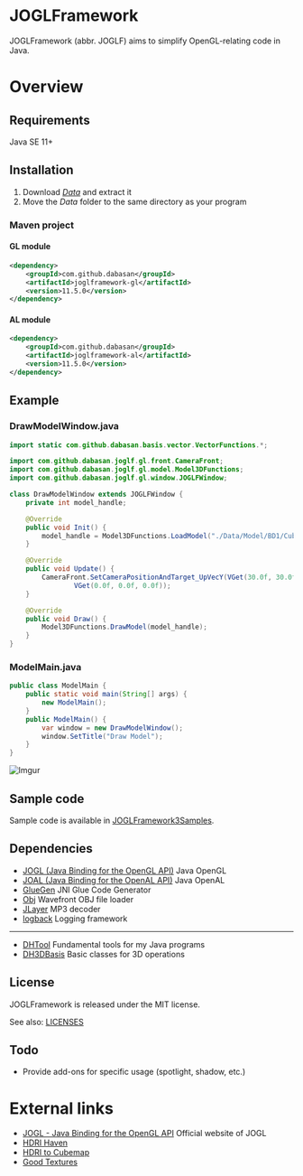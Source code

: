 # JOGLFramework

JOGLFramework (abbr. JOGLF) aims to simplify OpenGL-relating code in Java.

# Overview

## Requirements

Java SE 11+

## Installation

1. Download *[Data](https://github.com/Dabasan/JOGLFramework/releases/download/v11.4.0/Data.zip)* and extract it
2. Move the *Data* folder to the same directory as your program

### Maven project

#### GL module

```xml
<dependency>
    <groupId>com.github.dabasan</groupId>
    <artifactId>joglframework-gl</artifactId>
    <version>11.5.0</version>
</dependency>
```

#### AL module

```xml
<dependency>
    <groupId>com.github.dabasan</groupId>
    <artifactId>joglframework-al</artifactId>
    <version>11.5.0</version>
</dependency>
```

## Example

### DrawModelWindow.java

```java
import static com.github.dabasan.basis.vector.VectorFunctions.*;

import com.github.dabasan.joglf.gl.front.CameraFront;
import com.github.dabasan.joglf.gl.model.Model3DFunctions;
import com.github.dabasan.joglf.gl.window.JOGLFWindow;

class DrawModelWindow extends JOGLFWindow {
	private int model_handle;

	@Override
	public void Init() {
		model_handle = Model3DFunctions.LoadModel("./Data/Model/BD1/Cube/cube.bd1");
	}

	@Override
	public void Update() {
		CameraFront.SetCameraPositionAndTarget_UpVecY(VGet(30.0f, 30.0f, 30.0f),
				VGet(0.0f, 0.0f, 0.0f));
	}

	@Override
	public void Draw() {
		Model3DFunctions.DrawModel(model_handle);
	}
}
```

### ModelMain.java

```java
public class ModelMain {
	public static void main(String[] args) {
		new ModelMain();
	}
	public ModelMain() {
		var window = new DrawModelWindow();
		window.SetTitle("Draw Model");
	}
}
```

![Imgur](https://i.imgur.com/SQhECaA.png)

## Sample code

Sample code is available in [JOGLFramework3Samples](https://github.com/Dabasan/JOGLFramework3Samples).

## Dependencies

- [JOGL (Java Binding for the OpenGL API)](https://github.com/sgothel/jogl)
  Java OpenGL
- [JOAL (Java Binding for the OpenAL API)](https://github.com/sgothel/joal)
  Java OpenAL
- [GlueGen](https://github.com/sgothel/gluegen)
  JNI Glue Code Generator
- [Obj](https://github.com/javagl/Obj)
  Wavefront OBJ file loader
- [JLayer](https://github.com/pdudits/soundlibs/tree/master/jlayer)
  MP3 decoder
- [logback](https://github.com/qos-ch/logback)
  Logging framework

------

- [DHTool](https://github.com/Dabasan/DHTool)
  Fundamental tools for my Java programs
- [DH3DBasis](https://github.com/Dabasan/DH3DBasis)
  Basic classes for 3D operations

## License

JOGLFramework is released under the MIT license.

See also: [LICENSES](./LICENSES)

## Todo

- Provide add-ons for specific usage (spotlight, shadow, etc.)

# External links

- [JOGL - Java Binding for the OpenGL API](https://jogamp.org/jogl/www/)
  Official website of JOGL
- [HDRI Haven](https://hdrihaven.com/) 
- [HDRI to Cubemap](https://matheowis.github.io/HDRI-to-CubeMap/) 
- [Good Textures](https://www.goodtextures.com/)

